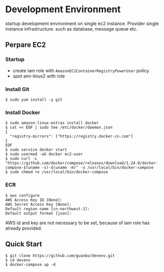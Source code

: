 # Development Environment 

startup development environment on single ec2 instance. Provider single instance infrastructure. such as database, message queue etc.

## Perpare EC2

### Startup

- create iam role with `AmazonEC2ContainerRegistryPowerUser` policy
- spot ami-linux2 with role

### Install Git
```shell
$ sudo yum install -y git
```

### Install Docker
```shell
$ sudo amazon-linux-extras install docker
$ cat << EOF | sudo tee /etc/docker/daemon.json
{
  "registry-mirrors": ["https://registry.docker-cn.com"]
}
EOF
$ sudo service docker start
$ sudo usermod -aG docker ec2-user
$ sudo curl -L "https://github.com/docker/compose/releases/download/1.24.0/docker-compose-$(uname -s)-$(uname -m)" -o /usr/local/bin/docker-compose
$ sudo chmod +x /usr/local/bin/docker-compose 
```

### ECR
```shel
$ aws configure
AWS Access Key ID [None]: 
AWS Secret Access Key [None]: 
Default region name [cn-northwest-1]: 
Default output format [json]:
```
AWS id and key are not necessary to be set, because of iam role has already provided.

## Quick Start

```shell
$ git clone https://github.com/guanbo/devenv.git
$ cd devenv
$ docker-compose up -d
```